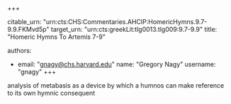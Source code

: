 +++


citable_urn: "urn:cts:CHS:Commentaries.AHCIP:HomericHymns.9.7-9.9.FKMvd5p"
target_urn: "urn:cts:greekLit:tlg0013.tlg009:9.7-9.9"
title: "Homeric Hymns To Artemis 7-9"

authors:
- email: "gnagy@chs.harvard.edu"
  name: "Gregory Nagy"
  username: "gnagy"
+++

<p>analysis of metabasis as a device by which a humnos can make reference to its own hymnic consequent</p>